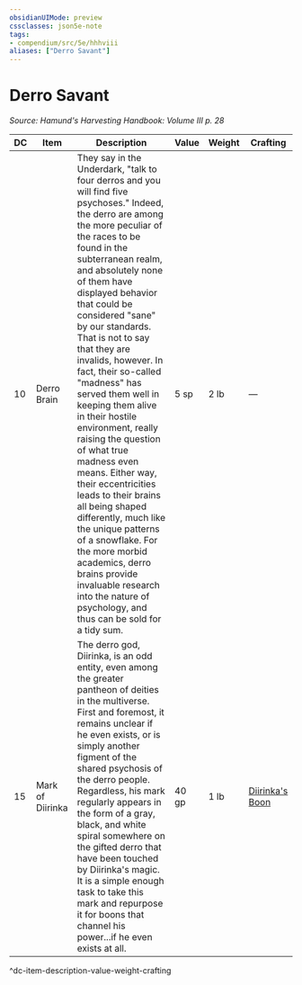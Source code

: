 ```yaml
---
obsidianUIMode: preview
cssclasses: json5e-note
tags:
- compendium/src/5e/hhhviii
aliases: ["Derro Savant"]
---
```

# Derro Savant
*Source: Hamund's Harvesting Handbook: Volume III p. 28* 

| DC | Item | Description | Value | Weight | Crafting |
|----|------|-------------|-------|--------|----------|
| 10 | Derro Brain | They say in the Underdark, "talk to four derros and you will find five psychoses." Indeed, the derro are among the more peculiar of the races to be found in the subterranean realm, and absolutely none of them have displayed behavior that could be considered "sane" by our standards. That is not to say that they are invalids, however. In fact, their so-called "madness" has served them well in keeping them alive in their hostile environment, really raising the question of what true madness even means. Either way, their eccentricities leads to their brains all being shaped differently, much like the unique patterns of a snowflake. For the more morbid academics, derro brains provide invaluable research into the nature of psychology, and thus can be sold for a tidy sum. | 5 sp | 2 lb | — |
| 15 | Mark of Diirinka | The derro god, Diirinka, is an odd entity, even among the greater pantheon of deities in the multiverse. First and foremost, it remains unclear if he even exists, or is simply another figment of the shared psychosis of the derro people. Regardless, his mark regularly appears in the form of a gray, black, and white spiral somewhere on the gifted derro that have been touched by Diirinka's magic. It is a simple enough task to take this mark and repurpose it for boons that channel his power...if he even exists at all. | 40 gp | 1 lb | [Diirinka's Boon](compendium/items/diirinkas-boon-hhhviii.md) |
^dc-item-description-value-weight-crafting